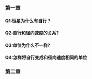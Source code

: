 ### 第一章
#### Q1:恒星为什么有自行？
#### Q2:自行和径向速度的关系?
#### Q3:单位为什么不一样?
#### Q4:怎样将自行变成和径向速度相同的单位
### 第二章
#### 
